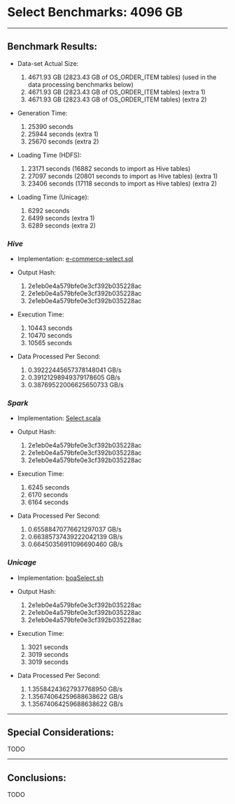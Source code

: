 # Select Benchmarks: 4096 GB

---
## Benchmark Results:

- Data-set Actual Size:
  1. 4671.93 GB (2823.43 GB of OS_ORDER_ITEM tables) (used in the data processing benchmarks below)
  2. 4671.93 GB (2823.43 GB of OS_ORDER_ITEM tables) (extra 1)
  3. 4671.93 GB (2823.43 GB of OS_ORDER_ITEM tables) (extra 2)

- Generation Time:
  1. 25390 seconds
  2. 25944 seconds (extra 1)
  3. 25670 seconds (extra 2)

- Loading Time (HDFS):
  1. 23171 seconds (16882 seconds to import as Hive tables)
  2. 27097 seconds (20801 seconds to import as Hive tables) (extra 1)
  3. 23406 seconds (17118 seconds to import as Hive tables) (extra 2)

- Loading Time (Unicage):
  1. 6292 seconds
  2. 6499 seconds (extra 1)
  3. 6289 seconds (extra 2)


### ***Hive***

- Implementation: [e-commerce-select.sql](../../../../../workloads/query/interactive/SQLQuery/e-commerce-select.sql)

- Output Hash:
  1. 2e1eb0e4a579bfe0e3cf392b035228ac
  2. 2e1eb0e4a579bfe0e3cf392b035228ac
  3. 2e1eb0e4a579bfe0e3cf392b035228ac

- Execution Time: 
  1. 10443 seconds
  2. 10470 seconds
  3. 10565 seconds

- Data Processed Per Second:
  1. 0.39222445657378148041 GB/s
  2. 0.39121298949379178605 GB/s
  3. 0.38769522006625650733 GB/s


### ***Spark***

- Implementation: [Select.scala](../../../../../workloads/query/interactive/scalaQuery/src/main/scala/Select.scala)

- Output Hash:
  1. 2e1eb0e4a579bfe0e3cf392b035228ac
  2. 2e1eb0e4a579bfe0e3cf392b035228ac
  3. 2e1eb0e4a579bfe0e3cf392b035228ac

- Execution Time: 
  1. 6245 seconds
  2. 6170 seconds
  3. 6164 seconds

- Data Processed Per Second:
  1. 0.65588470776621297037 GB/s
  2. 0.66385737439222042139 GB/s
  3. 0.66450356911096690460 GB/s


### ***Unicage***

- Implementation: [boaSelect.sh](../../../../../workloads/query/interactive/bashQuery/select/boaSelect/boaSelect.sh)

- Output Hash:
  1. 2e1eb0e4a579bfe0e3cf392b035228ac
  2. 2e1eb0e4a579bfe0e3cf392b035228ac
  3. 2e1eb0e4a579bfe0e3cf392b035228ac

- Execution Time: 
  1. 3021 seconds
  2. 3019 seconds
  3. 3019 seconds

- Data Processed Per Second:
  1. 1.35584243627937768950 GB/s
  2. 1.35674064259688638622 GB/s
  3. 1.35674064259688638622 GB/s


---
## Special Considerations:

TODO


---
## Conclusions:

TODO
